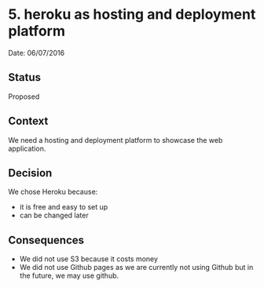 # 5. heroku as hosting and deployment platform

Date: 06/07/2016

## Status

Proposed

## Context

We need a hosting and deployment platform to showcase the web application.

## Decision

We chose Heroku because:
* it is free and easy to set up
* can be changed later

## Consequences

* We did not use S3 because it costs money
* We did not use Github pages as we are currently not using Github but in the future, we may use github.
